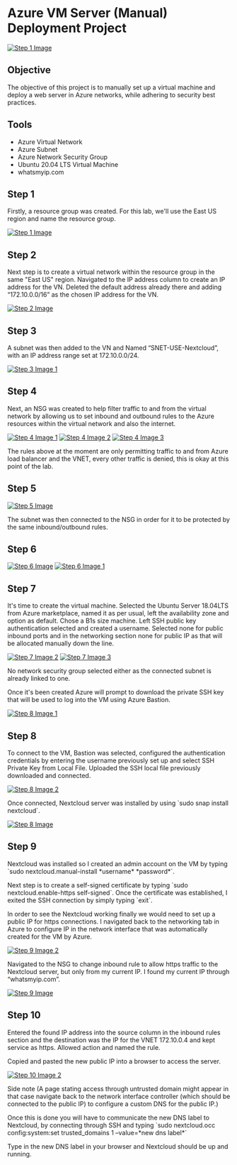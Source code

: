 <!DOCTYPE html>
<html lang="en">
<head>
    <meta charset="UTF-8">
    <meta name="viewport" content="width=device-width, initial-scale=1.0">
   
</head>
<body>

<h1>Azure VM Server (Manual) Deployment Project</h1>

<a href="https://i.imgur.com/Jb075xF.png" target="_blank"><img src="https://i.imgur.com/Jb075xF.png" alt="Step 1 Image"></a>

<h2>Objective</h2>
<p>The objective of this project is to manually set up a virtual machine and deploy a web server in Azure networks, while adhering to security best practices.</p>

<h2>Tools</h2>
<ul>
    <li>Azure Virtual Network</li>
    <li>Azure Subnet</li>
    <li>Azure Network Security Group</li>
    <li>Ubuntu 20.04 LTS Virtual Machine</li>
    <li>whatsmyip.com</li>
</ul>

<h2>Step 1</h2>
<p>Firstly, a resource group was created. For this lab, we'll use the East US region and name the resource group.</p>
<a href="https://i.imgur.com/nN986Ff.jpeg" target="_blank"><img src="https://i.imgur.com/nN986Ff.jpeg" alt="Step 1 Image"></a>

<h2>Step 2</h2>
<p>Next step is to create a virtual network within the resource group in the same "East US" region. Navigated to the IP address column to create an IP address for the VN. Deleted the default address already there and adding “172.10.0.0/16” as the chosen IP address for the VN.</p>
<a href="https://i.imgur.com/sNQuPBs.png" target="_blank"><img src="https://i.imgur.com/sNQuPBs.png" alt="Step 2 Image"></a>

<h2>Step 3</h2>
<p>A subnet was then added to the VN and Named “SNET-USE-Nextcloud”, with an IP address range set at 172.10.0.0/24.</p>
<a href="https://i.imgur.com/Tj3r9nF.jpeg" target="_blank"><img src="https://i.imgur.com/Tj3r9nF.jpeg" alt="Step 3 Image 1"></a>
<!-- Image 2 Missing -->

<h2>Step 4</h2>
<p>Next, an NSG was created to help filter traffic to and from the virtual network by allowing us to set inbound and outbound rules to the Azure resources within the virtual network and also the internet.</p>
<a href="https://i.imgur.com/Fru8AmV.jpeg" target="_blank"><img src="https://i.imgur.com/Fru8AmV.jpeg" alt="Step 4 Image 1"></a>
<a href="https://i.imgur.com/O97LOGh.jpeg" target="_blank"><img src="https://i.imgur.com/O97LOGh.jpeg" alt="Step 4 Image 2"></a>
<a href="https://i.imgur.com/They0mF.jpeg" target="_blank"><img src="https://i.imgur.com/They0mF.jpeg" alt="Step 4 Image 3"></a>

<p>The rules above at the moment are only permitting traffic to and from Azure load balancer and the VNET, every other traffic is denied, this is okay at this point of the lab.</p>

<h2>Step 5</h2>
<a href="https://i.imgur.com/LwoTqLO.jpeg" target="_blank"><img src="https://i.imgur.com/LwoTqLO.jpeg" alt="Step 5 Image"></a>

<p>The subnet was then connected to the NSG in order for it to be protected by the same inbound/outbound rules.</p>

<h2>Step 6</h2>
<a href="https://i.imgur.com/j8ot6qz.jpeg" target="_blank"><img src="https://i.imgur.com/j8ot6qz.jpeg" alt="Step 6 Image"></a>
<a href="https://i.imgur.com/e3nwTlb.jpeg" target="_blank"><img src="https://i.imgur.com/e3nwTlb.jpeg" alt="Step 6 Image 1"></a>

<h2>Step 7</h2>
<p>It's time to create the virtual machine. Selected the Ubuntu Server 18.04LTS from Azure marketplace, named it as per usual, left the availability zone and option as default. Chose a B1s size machine. Left SSH public key authentication selected and created a username. Selected none for public inbound ports and in the networking section none for public IP as that will be allocated manually down the line.</p>
<a href="https://i.imgur.com/aojQyvr.jpeg" target="_blank"><img src="https://i.imgur.com/aojQyvr.jpeg" alt="Step 7 Image 2"></a>
<a href="https://i.imgur.com/BFrRwNG.jpeg" target="_blank"><img src="https://i.imgur.com/BFrRwNG.jpeg" alt="Step 7 Image 3"></a>

<p>No network security group selected either as the connected subnet is already linked to one.</p>

<p>Once it's been created Azure will prompt to download the private SSH key that will be used to log into the VM using Azure Bastion.</p>
<a href="https://i.imgur.com/r34maDx.jpeg" target="_blank"><img src="https://i.imgur.com/r34maDx.jpeg" alt="Step 8 Image 1"></a>

<h2>Step 8</h2>
<p>To connect to the VM, Bastion was selected, configured the authentication credentials by entering the username previously set up and select SSH Private Key from Local File. Uploaded the SSH local file previously downloaded and connected.</p>
<a href="https://i.imgur.com/mnZlMSM.jpeg" target="_blank"><img src="https://i.imgur.com/mnZlMSM.jpeg" alt="Step 8 Image 2"></a>

<p>Once connected, Nextcloud server was installed by using `sudo snap install nextcloud`.</p>
<a href="https://i.imgur.com/HnwgAJN.jpeg" target="_blank"><img src="https://i.imgur.com/HnwgAJN.jpeg" alt="Step 8 Image"></a>

<h2>Step 9</h2>
<p>Nextcloud was installed so I created an admin account on the VM by typing `sudo nextcloud.manual-install *username* *password*`.</p>
<p>Next step is to create a self-signed certificate by typing `sudo nextcloud.enable-https self-signed`. Once the certificate was established, I exited the SSH connection by simply typing `exit`.</p>

<p>In order to see the Nextcloud working finally we would need to set up a public IP for https connections. I navigated back to the networking tab in Azure to configure IP in the network interface that was automatically created for the VM by Azure.</p>
<a href="https://i.imgur.com/tTrB3qn.jpeg" target="_blank"><img src="https://i.imgur.com/tTrB3qn.jpeg" alt="Step 9 Image 2"></a>

<p>Navigated to the NSG to change inbound rule to allow https traffic to the Nextcloud server, but only from my current IP. I found my current IP through “whatsmyip.com”.</p>
<a href="https://i.imgur.com/qZ4AIDk.jpeg" target="_blank"><img src="https://i.imgur.com/qZ4AIDk.jpeg" alt="Step 9 Image"></a>

<h2>Step 10</h2>
<p>Entered the found IP address into the source column in the inbound rules section and the destination was the IP for the VNET 172.10.0.4 and kept service as https. Allowed action and named the rule.</p>

<p>Copied and pasted the new public IP into a browser to access the server.</p>
<a href="https://i.imgur.com/nDS5xBK.jpeg" target="_blank"><img src="https://i.imgur.com/nDS5xBK.jpeg" alt="Step 10 Image 2"></a>

<p>Side note (A page stating access through untrusted domain might appear in that case navigate back to the network interface controller (which should be connected to the public IP) to configure a custom DNS for the public IP.)</p>

<p>Once this is done you will have to communicate the new DNS label to Nextcloud, by connecting through SSH and typing `sudo nextcloud.occ config:system:set trusted_domains 1 –value=*new dns label*`</p>

<p>Type in the new DNS label in your browser and Nextcloud should be up and running.</p>

</body>
</html>


